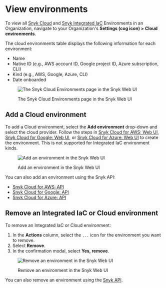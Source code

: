 # View environments

To view all [Snyk Cloud](./) and [Snyk Integrated IaC](integrated-infrastructure-as-code/) Environments in an Organization, navigate to your Organization's **Settings (cog icon) > Cloud environments**.

The cloud environments table displays the following information for each environment:

* Name
* Native ID (e.g., AWS account ID, Google project ID, Azure subscription, CLI)
* Kind (e.g., AWS, Google, Azure, CLI)
* Date onboarded

<figure><img src="../../.gitbook/assets/snyk-cloud-environments-page.png" alt="The Snyk Cloud Environments page in the Snyk Web UI"><figcaption><p>The Snyk Cloud Environments page in the Snyk Web UI</p></figcaption></figure>

## Add a Cloud environment

To add a Cloud environment, select the **Add environment** drop-down and select the cloud provider. Follow the steps in [Snyk Cloud for AWS: Web UI](getting-started-with-snyk-cloud-aws/snyk-cloud-for-aws-web-ui/), [Snyk Cloud for Google: Web UI](getting-started-with-snyk-cloud-google/snyk-cloud-for-google-web-ui/), or [Snyk Cloud for Azure: Web UI](getting-started-with-snyk-cloud-azure/snyk-cloud-for-azure-web-ui/) to create the environment. This is not supported for Integrated IaC environment kinds.

<figure><img src="../../.gitbook/assets/snyk-cloud-environments-page-add-env.png" alt="Add an environment in the Snyk Web UI"><figcaption><p>Add an environment in the Snyk Web UI</p></figcaption></figure>

You can also add an environment using the Snyk API:

* [Snyk Cloud for AWS: API](getting-started-with-snyk-cloud-aws/snyk-cloud-for-aws-api/)
* [Snyk Cloud for Google: API](getting-started-with-snyk-cloud-google/snyk-cloud-for-google-api/)
* [Snyk Cloud for Azure: API](getting-started-with-snyk-cloud-azure/snyk-cloud-for-azure-api/)

## Remove an Integrated IaC or Cloud environment

To remove an Integrated IaC or Cloud environment:

1. In the **Actions** column, select the `...` icon for the environment you want to remove.
2. Select **Remove**.
3. In the confirmation modal, select **Yes, remove**.

<figure><img src="../../.gitbook/assets/snyk-cloud-remove-env-ui.png" alt="Remove an environment in the Snyk Web UI"><figcaption><p>Remove an environment in the Snyk Web UI</p></figcaption></figure>

You can also remove an environment using the [Snyk API](remove-a-snyk-cloud-environment.md#api).
